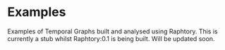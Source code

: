 # Examples
Examples of Temporal Graphs built and analysed using Raphtory. This is currently a stub whilst Raphtory:0.1 is being built. Will be updated soon.
